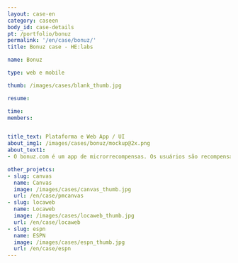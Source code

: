 ```yaml
---
layout: case-en
category: caseen
body_id: case-details
pt: /portfolio/bonuz
permalink: '/en/case/bonuz/'
title: Bonuz case - HE:labs

name: Bonuz

type: web e mobile

thumb: /images/cases/blank_thumb.jpg

resume:

time:
members:


title_text: Plataforma e Web App / UI
about_img1: /images/cases/bonuz/mockup@2x.png
about_text1:
- O bonuz.com é um app de microrrecompensas. Os usuários são recompensados por interagir com suas marcas e serviços preferidos através de bônus que podem ser trocados por pacotes de dados e SMS, ligações, músicas, apps, ingressos, assinaturas de revistas, entre outros.

other_projetcs:
- slug: canvas
  name: Canvas
  image: /images/cases/canvas_thumb.jpg
  url: /en/case/pmcanvas
- slug: locaweb
  name: Locaweb
  image: /images/cases/locaweb_thumb.jpg
  url: /en/case/locaweb
- slug: espn
  name: ESPN
  image: /images/cases/espn_thumb.jpg
  url: /en/case/espn
---
```


